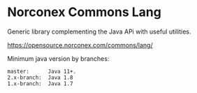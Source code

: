 Norconex Commons Lang
=======

Generic library complementing the Java APi with useful utilities.

https://opensource.norconex.com/commons/lang/

Minimum java version by branches:

```
master:      Java 11+.
2.x-branch:  Java 1.8
1.x-branch:  Java 1.7
```


